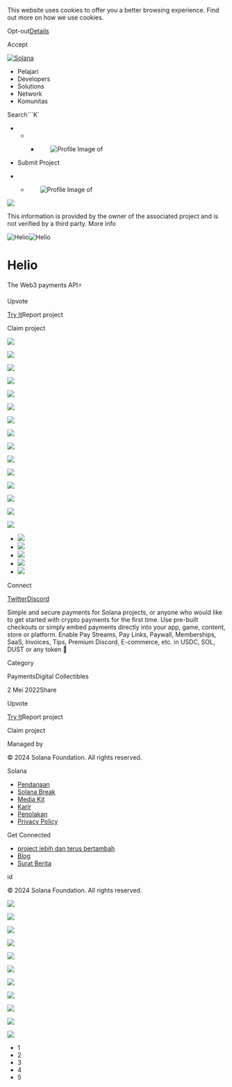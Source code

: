 This website uses cookies to offer you a better browsing experience. Find out
more on how we use cookies.

Opt-out[Details](/id/privacy-policy#collection-of-information)

Accept

[![Solana](/_next/static/media/logotype.e4df684f.svg)](/id)

  * Pelajari
  * Developers
  * Solutions
  * Network
  * Komunitas

Search```K`

  *   *   * ![](data:image/svg+xml,%3csvg%20xmlns=%27http://www.w3.org/2000/svg%27%20version=%271.1%27%20width=%2728%27%20height=%2728%27/%3e)![Profile Image of ](/_next/static/media/ecosystem_user.7ebb52fa.svg)

  * Submit Project
  *   * ![](data:image/svg+xml,%3csvg%20xmlns=%27http://www.w3.org/2000/svg%27%20version=%271.1%27%20width=%2728%27%20height=%2728%27/%3e)![Profile Image of ](/_next/static/media/ecosystem_user.7ebb52fa.svg)

![](/_next/image?url=%2F_next%2Fstatic%2Fmedia%2Fhero.631479cd.png&w=3840&q=75)

This information is provided by the owner of the associated project and is not
verified by a third party. More info

![Helio](/_next/image?url=%2Fapi%2Fprojectimg%2Fcl2oi4xo6051009jmktlsm3p0%3Ftype%3DLOGO&w=3840&q=75)![Helio](/_next/image?url=%2Fapi%2Fprojectimg%2Fcl2oi4xo6051009jmktlsm3p0%3Ftype%3DLOGO&w=3840&q=75)

# Helio

The Web3 payments API⚡

Upvote

[Try It](https://hel.io)Report project

Claim project

![](/api/projectimg/cl2oi4xo6051009jmktlsm3p0?type=IMG&number=0)

![](/api/projectimg/cl2oi4xo6051009jmktlsm3p0?type=IMG&number=1)

![](/api/projectimg/cl2oi4xo6051009jmktlsm3p0?type=IMG&number=2)

![](/api/projectimg/cl2oi4xo6051009jmktlsm3p0?type=IMG&number=3)

![](/api/projectimg/cl2oi4xo6051009jmktlsm3p0?type=IMG&number=4)

![](/api/projectimg/cl2oi4xo6051009jmktlsm3p0?type=IMG&number=0)

![](/api/projectimg/cl2oi4xo6051009jmktlsm3p0?type=IMG&number=1)

![](/api/projectimg/cl2oi4xo6051009jmktlsm3p0?type=IMG&number=2)

![](/api/projectimg/cl2oi4xo6051009jmktlsm3p0?type=IMG&number=3)

![](/api/projectimg/cl2oi4xo6051009jmktlsm3p0?type=IMG&number=4)

![](/api/projectimg/cl2oi4xo6051009jmktlsm3p0?type=IMG&number=0)

![](/api/projectimg/cl2oi4xo6051009jmktlsm3p0?type=IMG&number=1)

![](/api/projectimg/cl2oi4xo6051009jmktlsm3p0?type=IMG&number=2)

![](/api/projectimg/cl2oi4xo6051009jmktlsm3p0?type=IMG&number=3)

![](/api/projectimg/cl2oi4xo6051009jmktlsm3p0?type=IMG&number=4)

  * ![](/_next/image?url=%2Fapi%2Fprojectimg%2Fcl2oi4xo6051009jmktlsm3p0%3Ftype%3DIMG%26number%3D0&w=3840&q=75)
  * ![](/_next/image?url=%2Fapi%2Fprojectimg%2Fcl2oi4xo6051009jmktlsm3p0%3Ftype%3DIMG%26number%3D1&w=3840&q=75)
  * ![](/_next/image?url=%2Fapi%2Fprojectimg%2Fcl2oi4xo6051009jmktlsm3p0%3Ftype%3DIMG%26number%3D2&w=3840&q=75)
  * ![](/_next/image?url=%2Fapi%2Fprojectimg%2Fcl2oi4xo6051009jmktlsm3p0%3Ftype%3DIMG%26number%3D3&w=3840&q=75)
  * ![](/_next/image?url=%2Fapi%2Fprojectimg%2Fcl2oi4xo6051009jmktlsm3p0%3Ftype%3DIMG%26number%3D4&w=3840&q=75)

Connect

[Twitter](https://twitter.com/helio_pay)[Discord](https://discord.gg/helio)

Simple and secure payments for Solana projects, or anyone who would like to
get started with crypto payments for the first time. Use pre-built checkouts
or simply embed payments directly into your app, game, content, store or
platform. Enable Pay Streams, Pay Links, Paywall, Memberships, SaaS, Invoices,
Tips, Premium Discord, E-commerce, etc. in USDC, SOL, DUST or any token 🚀

Category

PaymentsDigital Collectibles

2 Mei 2022Share

Upvote

[Try It](https://hel.io)Report project

Claim project

Managed by

[](/id)

[](/youtube)[](/twitter)[](/discord)[](/reddit)[](/github)[](/telegram)

© 2024 Solana Foundation. All rights reserved.

Solana

  * [Pendanaan](https://solana.org/grants)
  * [Solana Break](https://break.solana.com/)
  * [Media Kit](/id/branding)
  * [Karir](https://jobs.solana.com/)
  * [Penolakan](/id/tos)
  * [Privacy Policy](/id/privacy-policy)

Get Connected

  * [project lebih dan terus bertambah](/id/ecosystem)
  * [Blog](/id/news)
  * [Surat Berita](/id/newsletter)

id

© 2024 Solana Foundation. All rights reserved.

![](/api/projectimg/cl2oi4xo6051009jmktlsm3p0?type=IMG&number=4)

![](/api/projectimg/cl2oi4xo6051009jmktlsm3p0?type=IMG&number=0)

![](/api/projectimg/cl2oi4xo6051009jmktlsm3p0?type=IMG&number=1)

![](/api/projectimg/cl2oi4xo6051009jmktlsm3p0?type=IMG&number=2)

![](/api/projectimg/cl2oi4xo6051009jmktlsm3p0?type=IMG&number=3)

![](/api/projectimg/cl2oi4xo6051009jmktlsm3p0?type=IMG&number=4)

![](/api/projectimg/cl2oi4xo6051009jmktlsm3p0?type=IMG&number=0)

![](/api/projectimg/cl2oi4xo6051009jmktlsm3p0?type=IMG&number=1)

![](/api/projectimg/cl2oi4xo6051009jmktlsm3p0?type=IMG&number=2)

![](/api/projectimg/cl2oi4xo6051009jmktlsm3p0?type=IMG&number=3)

![](/api/projectimg/cl2oi4xo6051009jmktlsm3p0?type=IMG&number=4)

  * 1
  * 2
  * 3
  * 4
  * 5

